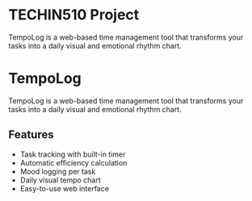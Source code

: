 # TECHIN510 Project
TempoLog is a web-based time management tool that transforms your tasks into a daily visual and emotional rhythm chart.
# TempoLog

TempoLog is a web-based time management tool that transforms your tasks into a daily visual and emotional rhythm chart.

## Features
- Task tracking with built-in timer
- Automatic efficiency calculation
- Mood logging per task
- Daily visual tempo chart
- Easy-to-use web interface
